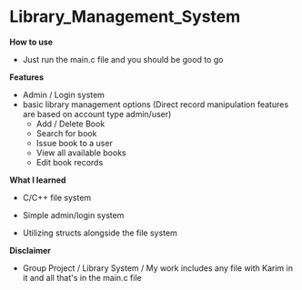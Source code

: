 # Library_Management_System

**How to use**
 - Just run the main.c file and you should be good to go


**Features**
- Admin / Login system
- basic library management options (Direct record manipulation features are based on account type admin/user)
   - Add / Delete Book
   - Search for book
   - Issue book to a user
   - View all available books
   - Edit book records


**What I learned**
 
 * C/C++ file system
 
 * Simple admin/login system
 
 * Utilizing structs alongside the file system


**Disclaimer**
 - Group Project / Library System / My work includes any file with Karim in it and all that's in the main.c file
